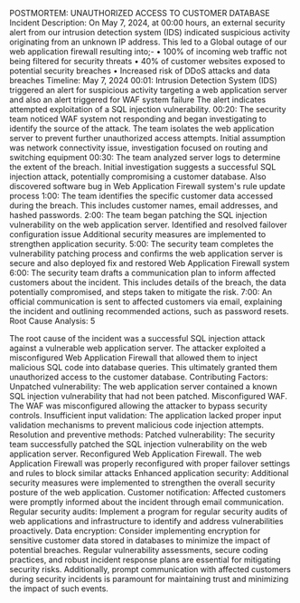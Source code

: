 POSTMORTEM: UNAUTHORIZED ACCESS TO CUSTOMER DATABASE
Incident Description:
On May 7, 2024, at 00:00 hours, an external security alert from our intrusion detection system (IDS) indicated suspicious activity originating from an unknown IP address. This led to a Global outage of our web application firewall resulting into;-
• 100% of incoming web traffic not being filtered for security threats
• 40% of customer websites exposed to potential security breaches
• Increased risk of DDoS attacks and data breaches
Timeline:
May 7, 2024
00:01:
Intrusion Detection System (IDS) triggered an alert for suspicious activity targeting a web application server and also an alert triggered for WAF system failure
The alert indicates attempted exploitation of a SQL injection vulnerability.
00:20:
The security team noticed WAF system not responding and began investigating to identify the source of the attack.
The team isolates the web application server to prevent further unauthorized access attempts.
Initial assumption was network connectivity issue, investigation focused on routing and switching equipment
00:30:
The team analyzed server logs to determine the extent of the breach.
Initial investigation suggests a successful SQL injection attack, potentially compromising a customer database.
Also discovered software bug in Web Application Firewall system's rule update process
1:00:
The team identifies the specific customer data accessed during the breach.
This includes customer names, email addresses, and hashed passwords.
2:00:
The team began patching the SQL injection vulnerability on the web application server. Identified and resolved failover configuration issue
Additional security measures are implemented to strengthen application security.
5:00:
The security team completes the vulnerability patching process and confirms the web application server is secure and also deployed fix and restored Web Application Firewall system
6:00:
The security team drafts a communication plan to inform affected customers about the incident.
This includes details of the breach, the data potentially compromised, and steps taken to mitigate the risk.
7:00:
An official communication is sent to affected customers via email, explaining the incident and outlining recommended actions, such as password resets.
Root Cause Analysis:
5

The root cause of the incident was a successful SQL injection attack against a vulnerable web application server. The attacker exploited a misconfigured Web Application Firewall that allowed them to inject malicious SQL code into database queries. This ultimately granted them unauthorized access to the customer database.
Contributing Factors:
Unpatched vulnerability: The web application server contained a known SQL injection vulnerability that had not been patched.
Misconfigured WAF. The WAF was misconfigured allowing the attacker to bypass security controls.
Insufficient input validation: The application lacked proper input validation mechanisms to prevent malicious code injection attempts.
Resolution and preventive methods:
Patched vulnerability: The security team successfully patched the SQL injection vulnerability on the web application server.
Reconfigured Web Application Firewall. The web Application Firewall was properly reconfigured with proper failover settings and rules to block similar attacks
Enhanced application security: Additional security measures were implemented to strengthen the overall security posture of the web application.
Customer notification: Affected customers were promptly informed about the incident through email communication. Regular security audits: Implement a program for regular security audits of web applications and infrastructure to identify and address vulnerabilities proactively.
Data encryption: Consider implementing encryption for sensitive customer data stored in databases to minimize the impact of potential breaches.
Regular vulnerability assessments, secure coding practices, and robust incident response plans are essential for mitigating security risks. Additionally, prompt communication with affected customers during security incidents is paramount for maintaining trust and minimizing the impact of such events.
